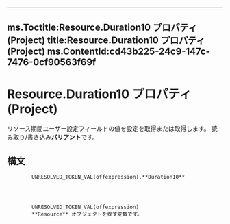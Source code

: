 

---
ms.Toctitle:Resource.Duration10 プロパティ (Project)
title:Resource.Duration10 プロパティ (Project)
ms.ContentId:cd43b225-24c9-147c-7476-0cf90563f69f
---
# Resource.Duration10 プロパティ (Project)




リソース期間ユーザー設定フィールドの値を設定を取得または取得します。 読み取り/書き込み**バリアント**です。

## 構文

            UNRESOLVED_TOKEN_VAL(offexpression).**Duration10**




            UNRESOLVED_TOKEN_VAL(offexpression)
            **Resource** オブジェクトを表す変数です。




